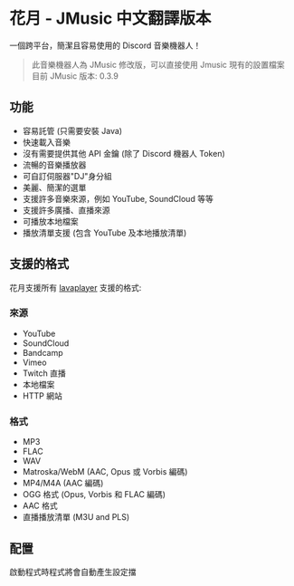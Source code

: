 # 花月 - JMusic 中文翻譯版本

一個跨平台，簡潔且容易使用的 Discord 音樂機器人！

> 此音樂機器人為 JMusic 修改版，可以直接使用 Jmusic 現有的設置檔案
> 目前 JMusic 版本: 0.3.9

## 功能

- 容易託管 (只需要安裝 Java)
- 快速載入音樂
- 沒有需要提供其他 API 金鑰 (除了 Discord 機器人 Token)
- 流暢的音樂播放器
- 可自訂伺服器"DJ"身分組
- 美麗、簡潔的選單
- 支援許多音樂來源，例如 YouTube, SoundCloud 等等
- 支援許多廣播、直播來源
- 可播放本地檔案
- 播放清單支援 (包含 YouTube 及本地播放清單)

## 支援的格式

花月支援所有 [lavaplayer](https://github.com/sedmelluq/lavaplayer#supported-formats) 支援的格式:

### 來源

- YouTube
- SoundCloud
- Bandcamp
- Vimeo
- Twitch 直播
- 本地檔案
- HTTP 網站

### 格式

- MP3
- FLAC
- WAV
- Matroska/WebM (AAC, Opus 或 Vorbis 編碼)
- MP4/M4A (AAC 編碼)
- OGG 格式 (Opus, Vorbis 和 FLAC 編碼)
- AAC 格式
- 直播播放清單 (M3U and PLS)

## 配置

啟動程式時程式將會自動產生設定擋


